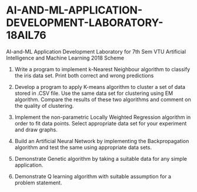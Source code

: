 # AI-AND-ML-APPLICATION-DEVELOPMENT-LABORATORY-18AIL76

AI-and-ML Application Development Laboratory for 7th Sem VTU Artificial Intelligence and Machine Learning 2018 Scheme

1. Write a program to implement k-Nearest Neighbour algorithm to classify the iris data set. Print both correct and wrong predictions
   
2. Develop a program to apply K-means algorithm to cluster a set of data stored in .CSV file. Use the same data set for clustering using EM algorithm. Compare the results of these two algorithms and comment on the quality of clustering.

3. Implement the non-parametric Locally Weighted Regression algorithm in order to fit data points. Select appropriate data set for your experiment and draw graphs.

4. Build an Artificial Neural Network by implementing the Backpropagation algorithm and test the same using appropriate data sets.

5. Demonstrate Genetic algorithm by taking a suitable data for any simple application.

6. Demonstrate Q learning algorithm with suitable assumption for a problem statement.
